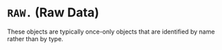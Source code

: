 # `RAW.` (Raw Data)

These objects are typically once-only objects that are identified by name rather than by type.
